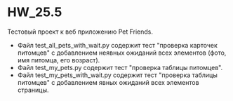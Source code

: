 # HW_25.5
Тестовый проект к веб приложению Pet Friends.

- Файл test_all_pets_with_wait.py содержит тест "проверка карточек питомцев" с добавлением неявных ожиданий всех элементов (фото, имя питомца, его возраст).
- Файл test_my_pets.py содержит тест "проверка таблицы питомцев".
- Файл test_my_pets_with_wait.py содержит тест "проверка таблицы питомцев" с добавлением явных ожиданий всех элементов страницы.
